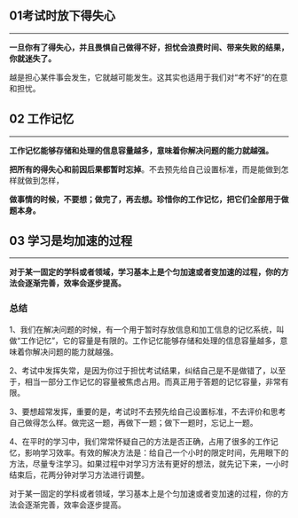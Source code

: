 ## 01考试时放下得失心

---

**一旦你有了得失心，并且畏惧自己做得不好，担忧会浪费时间、带来失败的结果，你就迷失了。**

越是担心某件事会发生，它就越可能发生。这其实也适用于我们对“考不好”的在意和担忧。

## 02 工作记忆

---

**工作记忆能够存储和处理的信息容量越多，意味着你解决问题的能力就越强。** 

 **把所有的得失心和前因后果都暂时忘掉**。不去预先给自己设置标准，而是能做到怎样就做到怎样，

**做事情的时候，不要想；做完了，再去想。珍惜你的工作记忆，把它们全部用于做题本身。**

## 03 学习是均加速的过程

---

**对于某一固定的学科或者领域，学习基本上是个匀加速或者变加速的过程，你的方法会逐渐完善，效率会逐步提高。**

### **总结**

1、我们在解决问题的时候，有一个用于暂时存放信息和加工信息的记忆系统，叫做“工作记忆”，它的容量是有限的。工作记忆能够存储和处理的信息容量越多，意味着你解决问题的能力就越强。

2、考试中发挥失常，是因为你过于担忧考试结果，纠结自己是不是做错了，以至于，相当一部分工作记忆的容量被焦虑占用。而真正用于答题的记忆容量，非常有限。

3、要想超常发挥，重要的是，考试时不去预先给自己设置标准，不去评价和思考自己做得怎么样。做完这一题，再做下一题；做下一题时，忘记上一题。

4、在平时的学习中，我们常常怀疑自己的方法是否正确，占用了很多的工作记忆，影响学习效率。有效的解决方法是：给自己一个小时的限定时间，先用眼下的方法，尽量专注学习。如果过程中对学习方法有更好的想法，就先记下来，一小时结束后，花两分钟对学习方法进行调整。

对于某一固定的学科或者领域，学习基本上是个匀加速或者变加速的过程，你的方法会逐渐完善，效率会逐步提高。
